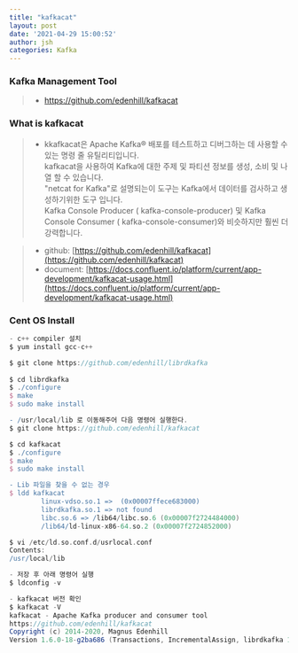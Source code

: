 ```yaml
---
title: "kafkacat"
layout: post
date: '2021-04-29 15:00:52'
author: jsh
categories: Kafka
---
```


### Kafka Management Tool
> * https://github.com/edenhill/kafkacat

### What is kafkacat
> * kkafkacat은 Apache Kafka® 배포를 테스트하고 디버그하는 데 사용할 수있는 명령 줄 유틸리티입니다.   
> kafkacat을 사용하여 Kafka에 대한 주제 및 파티션 정보를 생성, 소비 및 나열 할 수 있습니다.   
> "netcat for Kafka"로 설명되는이 도구는 Kafka에서 데이터를 검사하고 생성하기위한 도구 입니다.   
> Kafka Console Producer ( kafka-console-producer) 및 Kafka Console Consumer ( kafka-console-consumer)와 비슷하지만 훨씬 더 강력합니다.

> * github: [https://github.com/edenhill/kafkacat](https://github.com/edenhill/kafkacat)
> * document: [https://docs.confluent.io/platform/current/app-development/kafkacat-usage.html](https://docs.confluent.io/platform/current/app-development/kafkacat-usage.html)

### Cent OS Install
```groovy
- c++ compiler 설치
$ yum install gcc-c++

$ git clone https://github.com/edenhill/librdkafka
  
$ cd librdkafka
$ ./configure
$ make
$ sudo make install

- /usr/local/lib 로 이동해주어 다음 명령어 실행한다.
$ git clone https://github.com/edenhill/kafkacat

$ cd kafkacat
$ ./configure
$ make
$ sudo make install

- Lib 파일을 찾을 수 없는 경우
$ ldd kafkacat
        linux-vdso.so.1 =>  (0x00007ffece683000)
        librdkafka.so.1 => not found
        libc.so.6 => /lib64/libc.so.6 (0x00007f2724484000)
        /lib64/ld-linux-x86-64.so.2 (0x00007f2724852000)

$ vi /etc/ld.so.conf.d/usrlocal.conf
Contents:
/usr/local/lib

- 저장 후 아래 명령어 실행
$ ldconfig -v

- kafkacat 버전 확인
$ kafkacat -V
kafkacat - Apache Kafka producer and consumer tool
https://github.com/edenhill/kafkacat
Copyright (c) 2014-2020, Magnus Edenhill
Version 1.6.0-18-g2ba686 (Transactions, IncrementalAssign, librdkafka 1.7.0-RC5 builtin.features=snappy,sasl,regex,lz4,sasl_plain,plugins)
```
